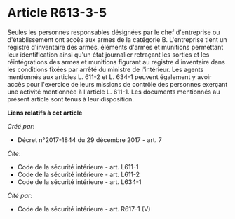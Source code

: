# Article R613-3-5

Seules les personnes responsables désignées par le chef d'entreprise ou d'établissement ont accès aux armes de la catégorie
B. L'entreprise tient un registre d'inventaire des armes, éléments d'armes et munitions permettant leur identification ainsi
qu'un état journalier retraçant les sorties et les réintégrations des armes et munitions figurant au registre d'inventaire
dans les conditions fixées par arrêté du ministre de l'intérieur. Les agents mentionnés aux articles L. 611-2 et L. 634-1
peuvent également y avoir accès pour l'exercice de leurs missions de contrôle des personnes exerçant une activité mentionnée
à l'article L. 611-1. Les documents mentionnés au présent article sont tenus à leur disposition.

**Liens relatifs à cet article**

_Créé par_:

  - Décret n°2017-1844 du 29 décembre 2017 - art. 7

_Cite_:

  - Code de la sécurité intérieure - art. L611-1
  - Code de la sécurité intérieure - art. L611-2
  - Code de la sécurité intérieure - art. L634-1

_Cité par_:

  - Code de la sécurité intérieure - art. R617-1 (V)
